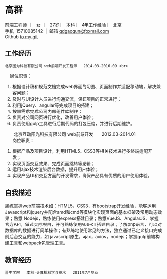 # 高群
前端工程师   ︳  女   ︳ 27岁  ︳  本科  ︳ 4年工作经验  ︳ 北京  <br>
手机  15710085142  |  邮箱  qdgaoqun@foxmail.com<br>
Github [to my git](https://github.com/gaoqun0528/qdgaoqun)<br>
## 工作经历   
	北京图为科技有限公司 web前端开发工程师   2014.03-2016.09 <br>
      岗位职责：
1. 根据设计稿和规范文档完成web界面的切图、页面制作并适配移动端，解决兼容问题；
2. 及时与UI设计人员进行沟通交流，保证项目的正常进行；
3. 利用jQuery、angular等完成项目的搭建；
4. 按照需求完成公司内部组件库制作；
5. 负责对公司网页进行优化，改善用户体验；
6. 负责使用gulp工具进行后期代码的打包压缩，并进行后期维护。

        北京互动阳光科技有限公司 web前端开发        2012.03-2014.01  <br>
       岗位职责：
1. 根据产品及项目设计，利用HTML5、CSS3等相关技术进行多终端适配开发； 
2. 实现页面交互效果、完成页面跳转等逻辑；
3. 运用ajax技术渲染后台数据，提升用户体验；
4. 实现产品UI和交互方面的开发需求，确保产品具有优质的用户使用体验。

## 自我描述
  熟练掌握web前端技术如：HTML5，CSS3，有bootstrap开发经验，能够运用Javascript和jquery并配合amd和cmd等模块化实现页面的基本框架及常用动态效果；熟悉 Nodejs，熟练使用express搭建目录；熟悉VueJS、AngularJS、掌握官方API，做过实际项目，并可熟练使用vue-cli 搭建目录；了解php语言，可以对数据库的数据进行简单操作；有熟练地使用常见的方法，独立通过已定义接口完成前后台交互的能力，如 javascript原生，ajax，axios，nodejs；掌握gulp前端构建工具和webpack包管理工具。

## 教育经历
	晋中学院   本科·计算机科学与技术   2011年7月毕业
